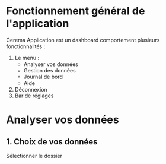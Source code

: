 # Fonctionnement général de l'application

Cerema Application est un dashboard comportement plusieurs fonctionnalités :

1. Le menu :
   - Analyser vos données 
   - Gestion des données
   - Journal de bord
   - Aide
2. Déconnexion
3. Bar de réglages

# Analyser vos données

## 1. Choix de vos données

Sélectionner le dossier 